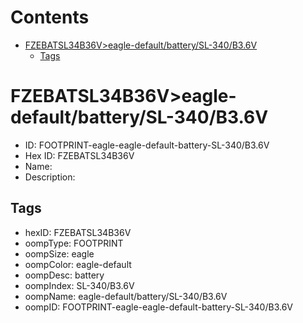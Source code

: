



Contents
========

* [FZEBATSL34B36V>eagle-default/battery/SL-340/B3.6V](#fzebatsl34b36veagle-defaultbatterysl-340b36v)
	* [Tags](#tags)

# FZEBATSL34B36V>eagle-default/battery/SL-340/B3.6V

- ID: FOOTPRINT-eagle-eagle-default-battery-SL-340/B3.6V
- Hex ID: FZEBATSL34B36V
- Name: 
- Description: 

## Tags

- hexID: FZEBATSL34B36V
- oompType: FOOTPRINT
- oompSize: eagle
- oompColor: eagle-default
- oompDesc: battery
- oompIndex: SL-340/B3.6V
- oompName: eagle-default/battery/SL-340/B3.6V
- oompID: FOOTPRINT-eagle-eagle-default-battery-SL-340/B3.6V
